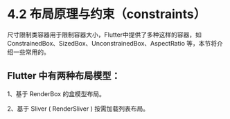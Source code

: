 # 4.2 布局原理与约束（constraints）

尺寸限制类容器用于限制容器大小，Flutter中提供了多种这样的容器，如ConstrainedBox、SizedBox、UnconstrainedBox、AspectRatio 等，本节将介绍一些常用的。

## Flutter 中有两种布局模型：

1、基于 RenderBox 的盒模型布局。

2、基于 Sliver ( RenderSliver ) 按需加载列表布局。
